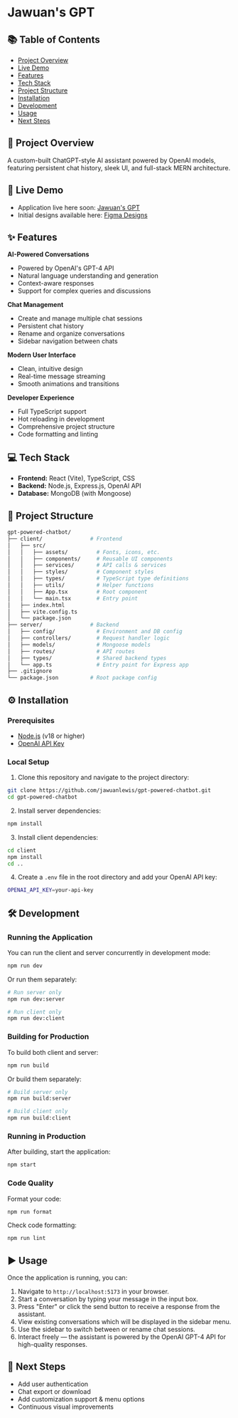 # Jawuan's GPT

## 📚 Table of Contents

- [Project Overview](#-project-overview)
- [Live Demo](#-live-demo)
- [Features](#-features)
- [Tech Stack](#-tech-stack)
- [Project Structure](#-project-structure)
- [Installation](#%EF%B8%8F-installation)
- [Development](#%EF%B8%8F-development)
- [Usage](#%EF%B8%8F-usage)
- [Next Steps](#-next-steps)

## 🧠 Project Overview

A custom-built ChatGPT-style AI assistant powered by OpenAI models, featuring persistent chat history, sleek UI, and full-stack MERN architecture.

## 🚀 Live Demo

- Application live here soon: [Jawuan's GPT]()
- Initial designs available here: [Figma Designs](https://www.figma.com/design/7L2M9WD2Lmsjke14rtwscX/Chatbot?node-id=0-1&t=gsJwMsjE6Q6RSxH0-1)

## ✨ Features

**AI-Powered Conversations**

- Powered by OpenAI's GPT-4 API
- Natural language understanding and generation
- Context-aware responses
- Support for complex queries and discussions

**Chat Management**

- Create and manage multiple chat sessions
- Persistent chat history
- Rename and organize conversations
- Sidebar navigation between chats

**Modern User Interface**

- Clean, intuitive design
- Real-time message streaming
- Smooth animations and transitions

**Developer Experience**

- Full TypeScript support
- Hot reloading in development
- Comprehensive project structure
- Code formatting and linting

## 💻 Tech Stack

- **Frontend:** React (Vite), TypeScript, CSS
- **Backend:** Node.js, Express.js, OpenAI API
- **Database:** MongoDB (with Mongoose)

## 📁 Project Structure

```bash
gpt-powered-chatbot/
├── client/               # Frontend
│   ├── src/
│   │   ├── assets/         # Fonts, icons, etc.
│   │   ├── components/     # Reusable UI components
│   │   ├── services/       # API calls & services
│   │   ├── styles/         # Component styles
│   │   ├── types/          # TypeScript type definitions
│   │   ├── utils/          # Helper functions
│   │   ├── App.tsx         # Root component
│   │   └── main.tsx        # Entry point
│   ├── index.html
│   ├── vite.config.ts
│   └── package.json
├── server/               # Backend
│   ├── config/             # Environment and DB config
│   ├── controllers/        # Request handler logic
│   ├── models/             # Mongoose models
│   ├── routes/             # API routes
│   ├── types/              # Shared backend types
│   └── app.ts              # Entry point for Express app
├── .gitignore
└── package.json          # Root package config
```

## ⚙️ Installation

### Prerequisites

- [Node.js](https://nodejs.org/en/download) (v18 or higher)
- [OpenAI API Key](https://platform.openai.com/docs/quickstart)

### Local Setup

1. Clone this repository and navigate to the project directory:

```bash
git clone https://github.com/jawuanlewis/gpt-powered-chatbot.git
cd gpt-powered-chatbot
```

2. Install server dependencies:

```bash
npm install
```

3. Install client dependencies:

```bash
cd client
npm install
cd ..
```

4. Create a `.env` file in the root directory and add your OpenAI API key:

```bash
OPENAI_API_KEY=your-api-key
```

## 🛠️ Development

### Running the Application

You can run the client and server concurrently in development mode:

```bash
npm run dev
```

Or run them separately:

```bash
# Run server only
npm run dev:server

# Run client only
npm run dev:client
```

### Building for Production

To build both client and server:

```bash
npm run build
```

Or build them separately:

```bash
# Build server only
npm run build:server

# Build client only
npm run build:client
```

### Running in Production

After building, start the application:

```bash
npm start
```

### Code Quality

Format your code:

```bash
npm run format
```

Check code formatting:

```bash
npm run lint
```

## ▶️ Usage

Once the application is running, you can:

1. Navigate to `http://localhost:5173` in your browser.
2. Start a conversation by typing your message in the input box.
3. Press "Enter" or click the send button to receive a response from the assistant.
4. View existing conversations which will be displayed in the sidebar menu.
5. Use the sidebar to switch between or rename chat sessions.
6. Interact freely — the assistant is powered by the OpenAI GPT-4 API for high-quality responses.

## 🔮 Next Steps

- Add user authentication
- Chat export or download
- Add customization support & menu options
- Continuous visual improvements
